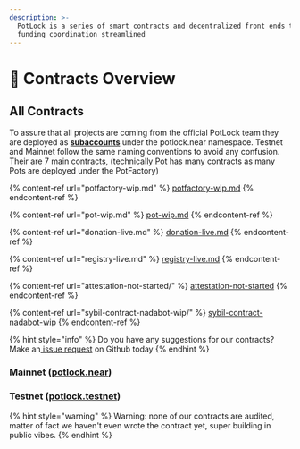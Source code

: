 ```yaml
---
description: >-
  PotLock is a series of smart contracts and decentralized front ends to making
  funding coordination streamlined
---
```


# 📃 Contracts Overview

## All Contracts

To assure that all projects are coming from the official PotLock team they are deployed as [**subaccounts**](https://docs.near.org/tutorials/crosswords/basics/add-functions-call#create-a-subaccount) under the potlock.near namespace. Testnet and Mainnet follow the same naming conventions to avoid any confusion. Their are 7 main contracts, (technically [Pot](pot-wip.md) has many contracts as many Pots are deployed under the PotFactory)



{% content-ref url="potfactory-wip.md" %}
[potfactory-wip.md](potfactory-wip.md)
{% endcontent-ref %}

{% content-ref url="pot-wip.md" %}
[pot-wip.md](pot-wip.md)
{% endcontent-ref %}

{% content-ref url="donation-live.md" %}
[donation-live.md](donation-live.md)
{% endcontent-ref %}

{% content-ref url="registry-live.md" %}
[registry-live.md](registry-live.md)
{% endcontent-ref %}

{% content-ref url="attestation-not-started/" %}
[attestation-not-started](attestation-not-started/)
{% endcontent-ref %}

{% content-ref url="sybil-contract-nadabot-wip/" %}
[sybil-contract-nadabot-wip](sybil-contract-nadabot-wip/)
{% endcontent-ref %}

{% hint style="info" %}
Do you have any suggestions for our contracts? Make an[ issue request](https://github.com/PotLock/core/issues/new) on Github today
{% endhint %}

### Mainnet ([potlock.near](https://nearblocks.io/address/potlock.near))



### Testnet ([potlock.testnet](https://testnet.nearblocks.io/address/potlock.testnet))



{% hint style="warning" %}
Warning: none of our contracts are audited, matter of fact we haven't even wrote the contract yet, super building in public vibes.
{% endhint %}
